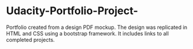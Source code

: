 # Udacity-Portfolio-Project-
Portfolio created from a design PDF mockup. The design was replicated in HTML and CSS using a bootstrap framework. It includes links to all completed projects. 
